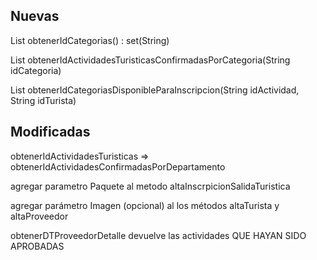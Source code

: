 ## Nuevas
  List<String> obtenerIdCategorias() : set(String)

  List<String> obtenerIdActividadesTuristicasConfirmadasPorCategoria(String idCategoria)  

  List<String> obtenerIdCategoriasDisponibleParaInscripcion(String idActividad, String idTurista)

## Modificadas 
obtenerIdActividadesTuristicas => obtenerIdActividadesConfirmadasPorDepartamento

agregar parametro Paquete al metodo altaInscrpicionSalidaTuristica

agregar parámetro Imagen (opcional) al los métodos altaTurista y altaProveedor

obtenerDTProveedorDetalle devuelve las actividades QUE HAYAN SIDO APROBADAS

